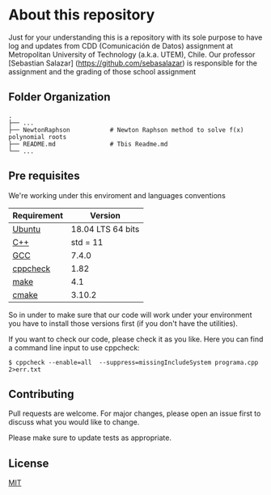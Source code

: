 # About this repository 

Just for your understanding this is a repository with its sole purpose to have log and updates from CDD (Comunicación de 
Datos) assignment at Metropolitan University of Technology (a.k.a. UTEM), Chile. Our professor [Sebastian Salazar] (https://github.com/sebasalazar) 
is responsible for the assignment and the grading of those school assignment

## Folder Organization

    .
    ├── ...
    ├── NewtonRaphson           # Newton Raphson method to solve f(x) polynomial roots
    ├── README.md               # Tbis Readme.md
    └── ...


## Pre requisites

We're working under this enviroment and languages conventions 

Requirement  | Version
------------- | -------------
[Ubuntu](https://ubuntu.com/download/desktop)    |  18.04 LTS 64 bits 
[C++](https://isocpp.org/)       |  std = 11 
[GCC](https://gcc.gnu.org/)       |  7.4.0 
[cppcheck](https://github.com/danmar/cppcheck)  |  1.82 
[make](https://www.gnu.org/software/make/)      |  4.1 
[cmake](https://cmake.org/)     |  3.10.2

So in under to make sure that our code will work under your environment you have to install those versions first (if you don't have the utilities).

If you want to check our code, please check it as you like. Here you can find a command line input to use cppcheck:

```
$ cppcheck --enable=all  --suppress=missingIncludeSystem programa.cpp 2>err.txt
```
## Contributing
Pull requests are welcome. For major changes, please open an issue first to discuss what you would like to change.

Please make sure to update tests as appropriate.

## License
[MIT](https://choosealicense.com/licenses/mit/)